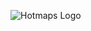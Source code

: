 ![Hotmaps Logo][logo]

[logo]: https://www.hotmaps-project.eu/wp-content/uploads/2017/02/logo.svg


